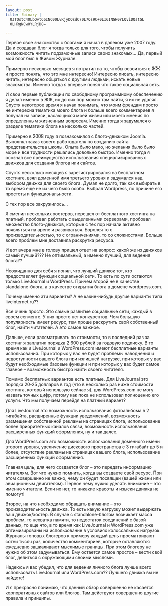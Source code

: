 ```yaml
--- 
layout: post
title: !binary |
  0JTQstC40LbQvtC6INC00LvRjyDQsdC70L7Qs9C+0LI6INGH0YLQviDQstGL
  0LHRgNCw0YLRjD8=

---
```

Первое свое знакомство с блогами я начал в далеком уже 2007 году. Да и создавал блог я тогда только для того, чтобы получить возможность читать подзамочные записи своих знакомых… Да, первый мой блог был в Живом Журнале.

Примерно несколько месяцев я потратил на то, чтобы освоиться с ЖЖ и просто понять, что это мне интересно! Интересно писать, интересно читать, интересно общаться с другими людьми, искать новые знакомства. Именно тогда я впервые понял что такое социальная сеть.

И свои первые публикации по свободному программному обеспечению я делал именно в ЖЖ, их до сих пор можно там найти, я их не удалял. Спустя некоторое время я начал понимать, что моим френдам просто не интересна тематика моего блога и больше всего комментариев я получал на записи, касающихся моей жизни или моего мнения по определенным жизненным вопросам. Именно тогда я задумался о разделе тематики блога на несколько частей.

<!--more-->

Примерно в 2008 году я познакомился с блого-движком Joomla. Выполнял заказ своего работодателя по созданию сайта представительства школы. Опыта было мало, но желания было было море и все трудности решались довольно быстро. Именно тогда я осознал все преимущества использования специализированных движков для создания блогов или сайтов.

Спустя несколько месяцев я зарегистрировался на бесплатном хостинге, взял доменной имя третьего уровня и задумался над выбором движка для своего блога. Думал не долго, так как выбирать в то время еще не из чего было особо. Выбрал Wordpress, по причине его простоты и функциональности.

С тех пор все закружилось…

Я сменил нескольких хостеров, перешел от бесплатного хостинга на платный, пробовал работать с выделенными серверами, пробовал множество блого-движков, которые с тех пор начали активно появляться на арене и развиваться. Боролся то с производительностью, то с ограничениями, то со сложностями. Больше всего проблем мне доставила раскрутка ресурса.

И вот вчера мне в голову пришел ответ на вопрос: какой же из движков самый лучший??? Не оптимальный, а именно лучший, для ведения блога??

Неожиданно для себя я понял, что лучший движок тот, кто предоставляет функции социальной сети. То есть по сути остаются только LiveJournal и WordPress. Причем второй не в качестве standalone-блога, а в качестве открытия блога в домене wordpress.com.

Почему именно эти варианты? А не какие-нибудь другие варианты типа liveinternet.ru??

Все очень просто. Это самые развитые социальные сети, каждый в своем сегменте. У них просто нет конкурентов. Чем большую популярность имеет ресурс, тем проще раскрутить свой собственный блог, найти читателей. А это самое важное.

Дальше, если рассматривать по стоимости, то в последний раз за хостинг я заплатил порядка 2 600 рублей за годовую подписку. В то время как и LiveJournal и WordPress.com имеют бесплатные варианты использования. При которых у вас не будет проблемы наводнения и недоступности вашего блога при излишней нагрузке, при которых у вас будут необходимые базовые функции и при которых у вас будет самое главное – возможность быстро найти своего читателя.

Помимо бесплатных вариантов есть платные. Для LiveJournal это порядка 20-25 долларов в год (что в несколько раз ниже стоимости хостинга, который использую сейчас я), для WordPress.com не могу назвать точных цифр, потому как пока не использовал полноценно его услуги. Что мы получаем перейдя на платный вариант?

Для LiveJournal это возможность использования фотоальбома в 2 гигабайта, расширенные функции уведомлений, возможность размещения собственной рекламы на страницах блога, использование более приоритетных каналов связи, возможность использования расширенных функций оформления, ну и так далее.

Для WordPress.com это возможность использования доменного имени второго уровня, увеличение дискового пространства с 3 гигабайт до 5 и более, отсутствие рекламы на страницах вашего блога, использование расширенных функций оформления.

Главная цель, для чего создается блог – это передать информацию читателям. Вот что нужно помнить, когда вы создаете свой ресурс. При этом совершенно не важно, чему он будет посвящен (вашей жизни или авиационным двигателям). Первое чему нужно уделять внимание – это именно читатели. Если их нет, то никакие красоты и изыски движка не помогут!

Второе, на что необходимо обращать внимание – это производительность движка. То есть какую нагрузку может выдержать ваш движок/хостер. В случае с standalone-блогом возникает масса проблем, то нехватка памяти, то недостаток соединений с базой данных, то еще что, в то время как LiveJournal и WordPress.com уже оптимизированы на использование в условиях колоссальных нагрузок. Журналы топовых блогеров к примеру каждый день просматривают сотни тысяч раз, количество комментариев, которые оставляются ежедневно зашкаливают мыслимые границы. При этом блогеру не нужно об этом задумываться. Ему остается самое простое – вести свой блог, делиться с окружающими своими мыслями.

Надеюсь я вас убедил, что для ведения личного блога лучше всего использовать LiveJournal или WordPress.com?? Лучшего движка вы не найдете!

И я прекрасно понимаю, что данный обзор совершенно не касается корпоративных сайтов или блогов. Там действуют совершенно другие правила и принципы.
